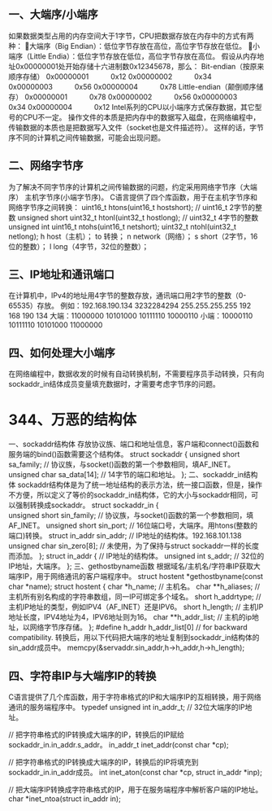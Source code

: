 ## 一、大端序/小端序
如果数据类型占用的内存空间大于1字节，CPU把数据存放在内存中的方式有两种：
大端序（Big Endian）：低位字节存放在高位，高位字节存放在低位。
小端序（Little Endia）：低位字节存放在低位，高位字节存放在高位。
假设从内存地址0x00000001处开始存储十六进制数0x12345678，那么：
Bit-endian（按原来顺序存储）
0x00000001           0x12 
0x00000002           0x34
0x00000003           0x56
0x00000004           0x78
Little-endian（颠倒顺序储存）
0x00000001           0x78
0x00000002           0x56
0x00000003           0x34
0x00000004           0x12
Intel系列的CPU以小端序方式保存数据，其它型号的CPU不一定。
操作文件的本质是把内存中的数据写入磁盘，在网络编程中，传输数据的本质也是把数据写入文件（socket也是文件描述符）。
这样的话，字节序不同的计算机之间传输数据，可能会出现问题。

## 二、网络字节序
为了解决不同字节序的计算机之间传输数据的问题，约定采用网络字节序（大端序） 主机字节序(小端字节序)。
C语言提供了四个库函数，用于在主机字节序和网络字节序之间转换：
uint16_t htons(uint16_t hostshort);   // uint16_t  2字节的整数 unsigned short
uint32_t htonl(uint32_t hostlong);    // uint32_t  4字节的整数 unsigned int
uint16_t ntohs(uint16_t netshort);
uint32_t ntohl(uint32_t netlong);
h	host（主机）；
to  转换；
n	network（网络）；
s	short（2字节，16位的整数）；
l	long（4字节，32位的整数）；

## 三、IP地址和通讯端口
在计算机中，IPv4的地址用4字节的整数存放，通讯端口用2字节的整数（0-65535）存放。
例如：192.168.190.134      3232284294    255.255.255.255
192     168       190      134
大端：11000000 10101000 10111110 10000110
小端：10000110 10111110 10101000 11000000
## 四、如何处理大小端序
在网络编程中，数据收发的时候有自动转换机制，不需要程序员手动转换，只有向sockaddr_in结体成员变量填充数据时，才需要考虑字节序的问题。

# 344、万恶的结构体
一、sockaddr结构体
存放协议族、端口和地址信息，客户端和connect()函数和服务端的bind()函数需要这个结构体。
struct sockaddr {
  unsigned short sa_family;	// 协议族，与socket()函数的第一个参数相同，填AF_INET。
  unsigned char sa_data[14];	// 14字节的端口和地址。
};
二、sockaddr_in结构体
sockaddr结构体是为了统一地址结构的表示方法，统一接口函数，但是，操作不方便，所以定义了等价的sockaddr_in结构体，它的大小与sockaddr相同，可以强制转换成sockaddr。
struct sockaddr_in {  
  unsigned short sin_family;	// 协议族，与socket()函数的第一个参数相同，填AF_INET。
  unsigned short sin_port;		// 16位端口号，大端序。用htons(整数的端口)转换。
  struct in_addr sin_addr;		// IP地址的结构体。192.168.101.138
  unsigned char sin_zero[8];	// 未使用，为了保持与struct sockaddr一样的长度而添加。
};
struct in_addr {				// IP地址的结构体。
  unsigned int s_addr;		// 32位的IP地址，大端序。
};
三、gethostbyname函数
根据域名/主机名/字符串IP获取大端序IP，用于网络通讯的客户端程序中。
struct hostent *gethostbyname(const char *name);
struct hostent { 
  char *h_name;     	// 主机名。
  char **h_aliases;    	// 主机所有别名构成的字符串数组，同一IP可绑定多个域名。 
  short h_addrtype; 	// 主机IP地址的类型，例如IPV4（AF_INET）还是IPV6。
  short h_length;     	// 主机IP地址长度，IPV4地址为4，IPV6地址则为16。
  char **h_addr_list; 	// 主机的ip地址，以网络字节序存储。 
};
#define h_addr h_addr_list[0] 	// for backward compatibility.
转换后，用以下代码把大端序的地址复制到sockaddr_in结构体的sin_addr成员中。
memcpy(&servaddr.sin_addr,h->h_addr,h->h_length);

## 四、字符串IP与大端序IP的转换
C语言提供了几个库函数，用于字符串格式的IP和大端序IP的互相转换，用于网络通讯的服务端程序中。
typedef unsigned int in_addr_t;    // 32位大端序的IP地址。

// 把字符串格式的IP转换成大端序的IP，转换后的IP赋给sockaddr_in.in_addr.s_addr。
in_addr_t inet_addr(const char *cp); 

// 把字符串格式的IP转换成大端序的IP，转换后的IP将填充到sockaddr_in.in_addr成员。
int inet_aton(const char *cp, struct in_addr *inp);	

// 把大端序IP转换成字符串格式的IP，用于在服务端程序中解析客户端的IP地址。
char *inet_ntoa(struct in_addr in);